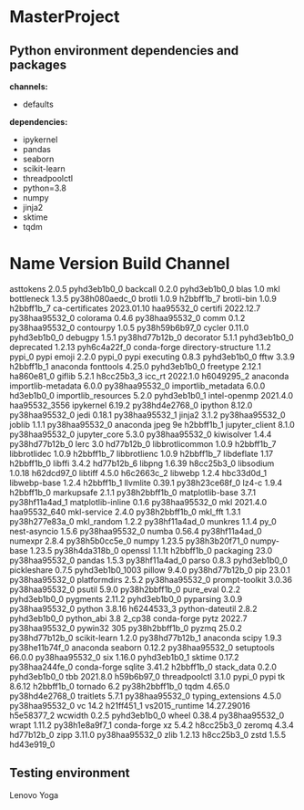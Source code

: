 # MasterProject

## Python environment dependencies and packages

**channels:**
- defaults

**dependencies:**
- ipykernel
- pandas
- seaborn
- scikit-learn
- threadpoolctl
- python=3.8
- numpy
- jinja2
- sktime
- tqdm
  
# Name                    Version                   Build  Channel
asttokens                 2.0.5              pyhd3eb1b0_0
backcall                  0.2.0              pyhd3eb1b0_0
blas                      1.0                         mkl
bottleneck                1.3.5            py38h080aedc_0
brotli                    1.0.9                h2bbff1b_7
brotli-bin                1.0.9                h2bbff1b_7
ca-certificates           2023.01.10           haa95532_0
certifi                   2022.12.7        py38haa95532_0
colorama                  0.4.6            py38haa95532_0
comm                      0.1.2            py38haa95532_0
contourpy                 1.0.5            py38h59b6b97_0
cycler                    0.11.0             pyhd3eb1b0_0
debugpy                   1.5.1            py38hd77b12b_0
decorator                 5.1.1              pyhd3eb1b0_0
deprecated                1.2.13             pyh6c4a22f_0    conda-forge
directory-structure       1.1.2                    pypi_0    pypi
emoji                     2.2.0                    pypi_0    pypi
executing                 0.8.3              pyhd3eb1b0_0
fftw                      3.3.9                h2bbff1b_1    anaconda
fonttools                 4.25.0             pyhd3eb1b0_0
freetype                  2.12.1               ha860e81_0
giflib                    5.2.1                h8cc25b3_3
icc_rt                    2022.1.0             h6049295_2    anaconda
importlib-metadata        6.0.0            py38haa95532_0
importlib_metadata        6.0.0                hd3eb1b0_0
importlib_resources       5.2.0              pyhd3eb1b0_1
intel-openmp              2021.4.0          haa95532_3556
ipykernel                 6.19.2           py38hd4e2768_0
ipython                   8.12.0           py38haa95532_0
jedi                      0.18.1           py38haa95532_1
jinja2                    3.1.2            py38haa95532_0
joblib                    1.1.1            py38haa95532_0    anaconda
jpeg                      9e                   h2bbff1b_1
jupyter_client            8.1.0            py38haa95532_0
jupyter_core              5.3.0            py38haa95532_0
kiwisolver                1.4.4            py38hd77b12b_0
lerc                      3.0                  hd77b12b_0
libbrotlicommon           1.0.9                h2bbff1b_7
libbrotlidec              1.0.9                h2bbff1b_7
libbrotlienc              1.0.9                h2bbff1b_7
libdeflate                1.17                 h2bbff1b_0
libffi                    3.4.2                hd77b12b_6
libpng                    1.6.39               h8cc25b3_0
libsodium                 1.0.18               h62dcd97_0
libtiff                   4.5.0                h6c2663c_2
libwebp                   1.2.4                hbc33d0d_1
libwebp-base              1.2.4                h2bbff1b_1
llvmlite                  0.39.1           py38h23ce68f_0
lz4-c                     1.9.4                h2bbff1b_0
markupsafe                2.1.1            py38h2bbff1b_0
matplotlib-base           3.7.1            py38hf11a4ad_1
matplotlib-inline         0.1.6            py38haa95532_0
mkl                       2021.4.0           haa95532_640
mkl-service               2.4.0            py38h2bbff1b_0
mkl_fft                   1.3.1            py38h277e83a_0
mkl_random                1.2.2            py38hf11a4ad_0
munkres                   1.1.4                      py_0
nest-asyncio              1.5.6            py38haa95532_0
numba                     0.56.4           py38hf11a4ad_0
numexpr                   2.8.4            py38h5b0cc5e_0
numpy                     1.23.5           py38h3b20f71_0
numpy-base                1.23.5           py38h4da318b_0
openssl                   1.1.1t               h2bbff1b_0
packaging                 23.0             py38haa95532_0
pandas                    1.5.3            py38hf11a4ad_0
parso                     0.8.3              pyhd3eb1b0_0
pickleshare               0.7.5           pyhd3eb1b0_1003
pillow                    9.4.0            py38hd77b12b_0
pip                       23.0.1           py38haa95532_0
platformdirs              2.5.2            py38haa95532_0
prompt-toolkit            3.0.36           py38haa95532_0
psutil                    5.9.0            py38h2bbff1b_0
pure_eval                 0.2.2              pyhd3eb1b0_0
pygments                  2.11.2             pyhd3eb1b0_0
pyparsing                 3.0.9            py38haa95532_0
python                    3.8.16               h6244533_3
python-dateutil           2.8.2              pyhd3eb1b0_0
python_abi                3.8                      2_cp38    conda-forge
pytz                      2022.7           py38haa95532_0
pywin32                   305              py38h2bbff1b_0
pyzmq                     25.0.2           py38hd77b12b_0
scikit-learn              1.2.0            py38hd77b12b_1    anaconda
scipy                     1.9.3            py38he11b74f_0    anaconda
seaborn                   0.12.2           py38haa95532_0
setuptools                66.0.0           py38haa95532_0
six                       1.16.0             pyhd3eb1b0_1
sktime                    0.17.2           py38haa244fe_0    conda-forge
sqlite                    3.41.2               h2bbff1b_0
stack_data                0.2.0              pyhd3eb1b0_0
tbb                       2021.8.0             h59b6b97_0
threadpoolctl             3.1.0                    pypi_0    pypi
tk                        8.6.12               h2bbff1b_0
tornado                   6.2              py38h2bbff1b_0
tqdm                      4.65.0           py38hd4e2768_0
traitlets                 5.7.1            py38haa95532_0
typing_extensions         4.5.0            py38haa95532_0
vc                        14.2                 h21ff451_1
vs2015_runtime            14.27.29016          h5e58377_2
wcwidth                   0.2.5              pyhd3eb1b0_0
wheel                     0.38.4           py38haa95532_0
wrapt                     1.11.2           py38h1e8a9f7_1    conda-forge
xz                        5.4.2                h8cc25b3_0
zeromq                    4.3.4                hd77b12b_0
zipp                      3.11.0           py38haa95532_0
zlib                      1.2.13               h8cc25b3_0
zstd                      1.5.5                hd43e919_0

## Testing environment
Lenovo Yoga

